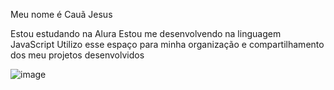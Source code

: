 Meu nome é Cauã Jesus

Estou estudando na Alura Estou me desenvolvendo na linguagem JavaScript Utilizo esse espaço para minha organização e compartilhamento dos meu projetos desenvolvidos

![image](https://github.com/julio-do-cocorico/Caua-com-CH/assets/171162904/15ff9773-05b0-42b6-8db2-cf7b91ca7a5e)
